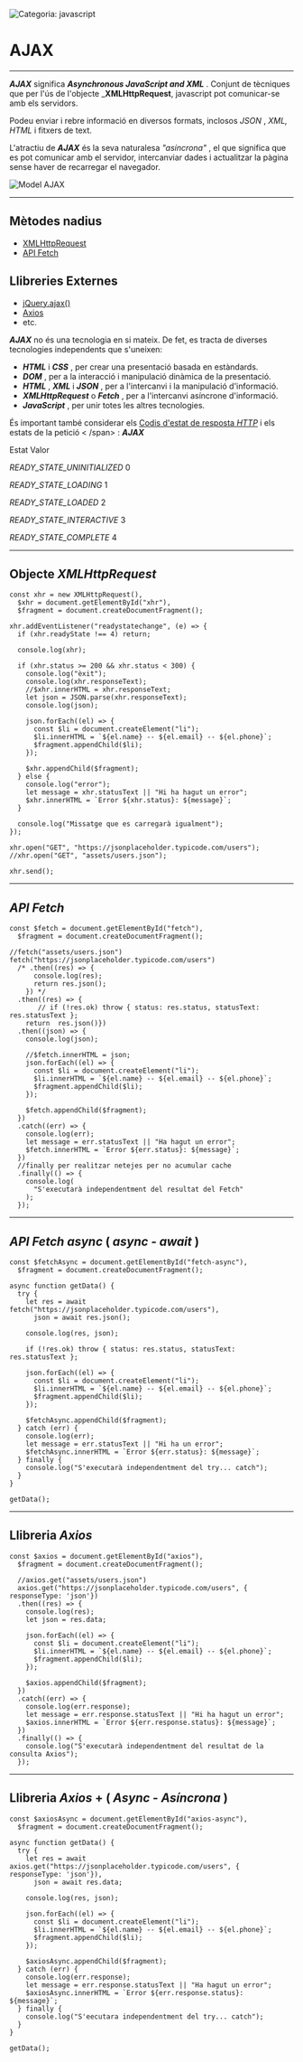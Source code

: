 ![Categoria: javascript](AJAX_files/javascript.svg "Categoria: javascript")

AJAX
====

* * *

_**AJAX**_ significa _**Asynchronous JavaScript and XML**_ . Conjunt de tècniques que per l'ús de l'objecte _**XMLHttpRequest**, javascript pot comunicar-se amb els servidors.

Podeu enviar i rebre informació en diversos formats, inclosos _JSON_ , _XML,_ _HTML_ i fitxers de text.

L'atractiu de _**AJAX**_ és la seva naturalesa _"asíncrona"_ ,  el que significa que es pot comunicar amb el servidor, intercanviar dades i actualitzar la pàgina sense haver de recarregar el navegador.

![Model AJAX](AJAX_files/ajax.png)

* * *

Mètodes nadius
--------------

*   [XMLHttpRequest](https://developer.mozilla.org/es/docs/Web/API/XMLHttpRequest)
*   [API Fetch](https://developer.mozilla.org/es/docs/Web/API/Fetch_API)

Llibreries Externes
-------------------

*   [jQuery.ajax()](https://api.jquery.com/category/ajax/)
*   [Axios](https://github.com/axios/axios)
*   etc.

_**AJAX**_ no és una tecnologia en si mateix. De fet, es tracta de diverses tecnologies independents que s'uneixen:

*   **_HTML_** i **_CSS_** , per crear una presentació basada en estàndards.
*   **_DOM_** , per a la interacció i manipulació dinàmica de la presentació.
*   **_HTML_** , **_XML_** i **_JSON_** , per a l'intercanvi i la manipulació d'informació.
*   **_XMLHttpRequest_** o **_Fetch_** , per a l'intercanvi asíncrone d'informació.
*   **_JavaScript_** , per unir totes les altres tecnologies.

És important també considerar els [Codis d'estat de resposta _HTTP_](https://developer.mozilla.org/es/docs/Web/HTTP/Status) i els estats de la petició < /span> : _**AJAX**_

Estat                                           Valor

_READY\_STATE\_UNINITIALIZED_   0

_READY\_STATE\_LOADING_            1

_READY\_STATE\_LOADED_              2

_READY\_STATE\_INTERACTIVE_       3

_READY\_STATE\_COMPLETE_          4

* * *

Objecte _XMLHttpRequest_
------------------------

    const xhr = new XMLHttpRequest(),
      $xhr = document.getElementById("xhr"),
      $fragment = document.createDocumentFragment();
    
    xhr.addEventListener("readystatechange", (e) => {
      if (xhr.readyState !== 4) return;
    
      console.log(xhr);
    
      if (xhr.status >= 200 && xhr.status < 300) {
        console.log("èxit");
        console.log(xhr.responseText);
        //$xhr.innerHTML = xhr.responseText;
        let json = JSON.parse(xhr.responseText);
        console.log(json);
    
        json.forEach((el) => {
          const $li = document.createElement("li");
          $li.innerHTML = `${el.name} -- ${el.email} -- ${el.phone}`;
          $fragment.appendChild($li);
        });
    
        $xhr.appendChild($fragment);
      } else {
        console.log("error");
        let message = xhr.statusText || "Hi ha hagut un error";
        $xhr.innerHTML = `Error ${xhr.status}: ${message}`;
      }
    
      console.log("Missatge que es carregarà igualment");
    });
    
    xhr.open("GET", "https://jsonplaceholder.typicode.com/users");
    //xhr.open("GET", "assets/users.json");
    
    xhr.send();

* * *

_API Fetch_
-----------

    const $fetch = document.getElementById("fetch"),
      $fragment = document.createDocumentFragment();
    
    //fetch("assets/users.json")
    fetch("https://jsonplaceholder.typicode.com/users")
      /* .then((res) => {
          console.log(res);
          return res.json();
        }) */
      .then((res) => {
           // if (!res.ok) throw { status: res.status, statusText: res.statusText };
        return  res.json()})
      .then((json) => {
        console.log(json);
    
        //$fetch.innerHTML = json;
        json.forEach((el) => {
          const $li = document.createElement("li");
          $li.innerHTML = `${el.name} -- ${el.email} -- ${el.phone}`;
          $fragment.appendChild($li);
        });
    
        $fetch.appendChild($fragment);
      })
      .catch((err) => {
        console.log(err);
        let message = err.statusText || "Ha hagut un error";
        $fetch.innerHTML = `Error ${err.status}: ${message}`;
      })
      //finally per realitzar netejes per no acumular cache
      .finally(() => {
        console.log(
          "S'executarà independentment del resultat del Fetch"
        );
      });

* * *

_API Fetch async_  ( _async - await_ )
----------------------------------------

    const $fetchAsync = document.getElementById("fetch-async"),
      $fragment = document.createDocumentFragment();
    
    async function getData() {
      try {
        let res = await fetch("https://jsonplaceholder.typicode.com/users"),
          json = await res.json();
    
        console.log(res, json);
    
        if (!res.ok) throw { status: res.status, statusText: res.statusText };
    
        json.forEach((el) => {
          const $li = document.createElement("li");
          $li.innerHTML = `${el.name} -- ${el.email} -- ${el.phone}`;
          $fragment.appendChild($li);
        });
    
        $fetchAsync.appendChild($fragment);
      } catch (err) {
        console.log(err);
        let message = err.statusText || "Hi ha un error";
        $fetchAsync.innerHTML = `Error ${err.status}: ${message}`;
      } finally {
        console.log("S'executarà independentment del try... catch");
      }
    }
    
    getData();

* * *

Llibreria _Axios_
-----------------

    const $axios = document.getElementById("axios"),
      $fragment = document.createDocumentFragment();
    
      //axios.get("assets/users.json")
      axios.get("https://jsonplaceholder.typicode.com/users", {
    responseType: 'json'})
      .then((res) => {
        console.log(res);
        let json = res.data;
    
        json.forEach((el) => {
          const $li = document.createElement("li");
          $li.innerHTML = `${el.name} -- ${el.email} -- ${el.phone}`;
          $fragment.appendChild($li);
        });
    
        $axios.appendChild($fragment);
      })
      .catch((err) => {
        console.log(err.response);
        let message = err.response.statusText || "Hi ha hagut un error";
        $axios.innerHTML = `Error ${err.response.status}: ${message}`;
      })
      .finally(() => {
        console.log("S'executarà independentment del resultat de la consulta Axios");
      });

* * *

Llibreria _Axios_ \+ ( _Async_ \- _Asíncrona_ )
-----------------------------------------------

    const $axiosAsync = document.getElementById("axios-async"),
      $fragment = document.createDocumentFragment();
    
    async function getData() {
      try {
        let res = await axios.get("https://jsonplaceholder.typicode.com/users", {
    responseType: 'json'}),
          json = await res.data;
    
        console.log(res, json);
    
        json.forEach((el) => {
          const $li = document.createElement("li");
          $li.innerHTML = `${el.name} -- ${el.email} -- ${el.phone}`;
          $fragment.appendChild($li);
        });
    
        $axiosAsync.appendChild($fragment);
      } catch (err) {
        console.log(err.response);
        let message = err.response.statusText || "Ha hagut un error";
        $axiosAsync.innerHTML = `Error ${err.response.status}: ${message}`;
      } finally {
        console.log("S'eecutara independentment del try... catch");
      }
    }
    
    getData();